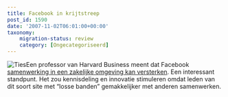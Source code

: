 ```yaml
---
title: Facebook in krijtstreep
post_id: 1590
date: '2007-11-02T06:01:00+00:00'
taxonomy:
    migration-status: review
    category: [Ongecategoriseerd]
---
```

![Ties](/images/2007/12/ties_603947_60233307_400px.thumbnail.jpg)Een professor van Harvard Business meent dat Facebook [samenwerking in een zakelijke omgeving kan versterken](http://blogs.bnet.com/harvard/?p=103&tag=nl.e713). Een interessant standpunt. Het zou kennisdeling en innovatie stimuleren omdat leden van dit soort site met “losse banden” gemakkelijker met anderen samenwerken.